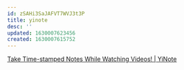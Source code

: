 ```yaml
---
id: zSAHi3SaJAFVT7WVJ3t3P
title: yinote
desc: ''
updated: 1630007623456
created: 1630007615752
---
```


[Take Time-stamped Notes While Watching Videos! | YiNote](https://yinote.co/)
